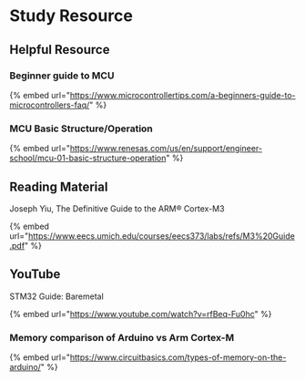 # Study Resource

## Helpful Resource

### Beginner guide to MCU

{% embed url="https://www.microcontrollertips.com/a-beginners-guide-to-microcontrollers-faq/" %}

### MCU Basic Structure/Operation

{% embed url="https://www.renesas.com/us/en/support/engineer-school/mcu-01-basic-structure-operation" %}

## Reading Material

Joseph Yiu, The Definitive Guide to the ARM® Cortex-M3

{% embed url="https://www.eecs.umich.edu/courses/eecs373/labs/refs/M3%20Guide.pdf" %}

## YouTube

STM32 Guide: Baremetal

{% embed url="https://www.youtube.com/watch?v=rfBeq-Fu0hc" %}



### Memory comparison of Arduino vs Arm Cortex-M

{% embed url="https://www.circuitbasics.com/types-of-memory-on-the-arduino/" %}
